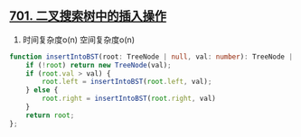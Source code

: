 ## [701. 二叉搜索树中的插入操作](https://leetcode.cn/problems/insert-into-a-binary-search-tree/submissions/)

1. 时间复杂度o(n) 空间复杂度o(n)
```ts
function insertIntoBST(root: TreeNode | null, val: number): TreeNode | null {
    if (!root) return new TreeNode(val);
    if (root.val > val) {
        root.left = insertIntoBST(root.left, val);
    } else {
        root.right = insertIntoBST(root.right, val)
    }
    return root;
};
```